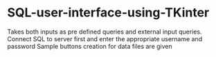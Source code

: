 # SQL-user-interface-using-TKinter
Takes both inputs as pre defined queries and external input queries.
Connect SQL to server first and enter the appropriate username and password
Sample buttons creation for data files are given
